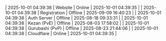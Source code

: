 | 2025-10-01 04:39:38 | Website | Online | 2025-10-01 04:39:35 |
| 2025-10-01 04:39:38 | Registration | Offline | 2025-09-09 16:40:23 |
| 2025-10-01 04:39:38 | Auth Server | Offline | 2025-08-18 09:33:31 |
| 2025-10-01 04:39:38 | Kezan (PvE) | Offline | 2025-08-03 17:58:02 |
| 2025-10-01 04:39:38 | Gurubashi (PvP) | Offline | 2025-08-23 21:44:06 |
| 2025-10-01 04:39:38 | Cloudflare | Online | 2025-10-01 04:39:35 |
